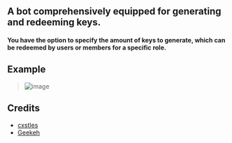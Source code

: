 ## A bot comprehensively equipped for generating and redeeming keys.
#### You have the option to specify the amount of keys to generate, which can be redeemed by users or members for a specific role.

## Example
> ![image](https://github.com/Geekeh/Generate-and-Redeem-Bot/assets/120739758/b1f187ba-a106-4324-bcda-168f1e428028)

## Credits

* [cxstles](https://github.com/cxstles)
* [Geekeh](https://github.com/Geekeh)


